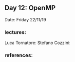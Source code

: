 ## Day 12: OpenMP 

Date: Friday 22/11/19

### lectures:
  Luca Tornatore:
  Stefano Cozzini:

### references:
 
